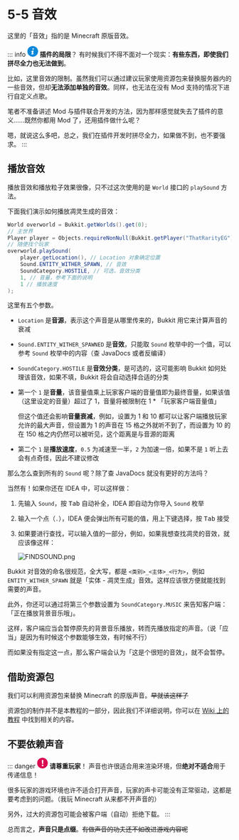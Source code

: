 # 5-5 音效

这里的「音效」指的是 Minecraft 原版音效。

::: info <img src="data:image/svg+xml,%3Csvg xmlns='http://www.w3.org/2000/svg' viewBox='0 0 16 16' transform='scale(0.6)' fill='%23fff'%3E%3Cpath d='M9.1 0C10.2 0 10.7 0.7 10.7 1.6 10.7 2.6 9.8 3.6 8.6 3.6 7.6 3.6 7 3 7 2 7 1.1 7.7 0 9.1 0Z'/%3E%3Cpath d='M5.8 16C5 16 4.4 15.5 5 13.2L5.9 9.1C6.1 8.5 6.1 8.2 5.9 8.2 5.7 8.2 4.6 8.6 3.9 9.1L3.5 8.4C5.6 6.6 7.9 5.6 8.9 5.6 9.8 5.6 9.9 6.6 9.5 8.2L8.4 12.5C8.2 13.2 8.3 13.5 8.5 13.5 8.7 13.5 9.6 13.2 10.4 12.5L10.9 13.2C8.9 15.2 6.7 16 5.8 16Z'/%3E%3C/svg%3E" style="background-color:#0B87DA; clip-path: circle();" width="24px" height="24px"> **插件的局限**？
有时候我们不得不面对一个现实：**有些东西，即使我们拼尽全力也无法做到**。

比如，这里音效的限制。虽然我们可以通过建议玩家使用资源包来替换服务器内的一些音效，但却**无法添加单独的音效**。同样，也无法在没有 Mod 支持的情况下进行自定义点歌。

笔者不准备讲述 Mod 与插件联合开发的方法，因为那样感觉就失去了插件的意义……既然你都用 Mod 了，还用插件做什么呢？

嗯，就说这么多吧，总之，我们在插件开发时拼尽全力，如果做不到，也不要强求。
:::

## 播放音效

播放音效和播放粒子效果很像，只不过这次使用的是 `World` 接口的 `playSound` 方法。

下面我们演示如何播放凋灵生成的音效：

```java
World overworld = Bukkit.getWorlds().get(0);
// 主世界
Player player = Objects.requireNonNull(Bukkit.getPlayer("ThatRarityEG"));
// 随便找个玩家
overworld.playSound(
    player.getLocation(), // Location 对象确定位置
    Sound.ENTITY_WITHER_SPAWN, // 音效
    SoundCategory.HOSTILE, // 可选，音效分类
    1, // 音量，参考下面的说明
    1 // 播放速度
);
```

这里有五个参数。

- `Location` 是**音源**，表示这个声音是从哪里传来的，Bukkit 用它来计算声音的衰减

- `Sound.ENTITY_WITHER_SPAWNED` 是**音效**，只能取 `Sound` 枚举中的一个值，可以参考 `Sound` 枚举中的内容（查 JavaDocs 或者反编译）

- `SoundCategory.HOSTILE` 是**音效分类**，是可选的，这可能影响 Bukkit 如何处理该音效，如果不填，Bukkit 将会自动选择合适的分类

- 第一个 `1` 是**音量**，该音量值乘上玩家客户端的音量值即为最终音量，如果该值（这里设定的音量）超过了 1，音量将被限制在 1 * 「玩家客户端音量值」

  但这个值还会影响**音量衰减**，例如，设置为 1 和 10 都可以让客户端播放玩家允许的最大声音，但设置为 1 的声音在 15 格之外就听不到了，而设置为 10 的在 150 格之内仍然可以被听见，这个距离是与音源的距离

- 第二个 `1` 是**播放速度**，`0.5` 为减速至一半，`2` 为加速一倍，如果不是 `1` 听上去会有点奇怪，因此不建议修改

那么怎么查到所有的 `Sound` 呢？除了查 JavaDocs 就没有更好的方法吗？

当然有！如果你还在 IDEA 中，可以这样做：

1. 先输入 `Sound`，按 <kbd>Tab</kbd> 自动补全，IDEA 即自动为你导入 `Sound` 枚举
2. 输入一个点（`.`），IDEA 便会弹出所有可能的值，用上下键选择，按 <kbd>Tab</kbd> 接受
3. 如果要进行查找，可以输入值的一部分，例如，如果我想查找凋灵的音效，就应该像这样：
   
   ![FINDSOUND.png](https://s2.loli.net/2022/04/15/Gv2mqHywRFfjxYB.png)

Bukkit 对音效的命名很规范，全大写，都是 `<类别>_<主体>_<行为>`，例如 `ENTITY_WITHER_SPAWN` 就是「实体 - 凋灵生成」音效。这样应该很方便就能找到需要的声音。

此外，你还可以通过将第三个参数设置为 `SoundCategory.MUSIC` 来告知客户端：「正在播放背景音乐哦」。

这样，客户端应当会暂停原先的背景音乐播放，转而先播放指定的声音。（说「应当」是因为有时候这个参数能够生效，有时候不行）

而如果没有指定这一点，那么客户端会认为「这是个很短的音效」，就不会暂停。

## 借助资源包

我们可以利用资源包来替换 Minecraft 的原版声音。~~早就该这样了~~

资源包的制作并不是本教程的一部分，因此我们不详细说明，你可以在 [Wiki 上的教程](https://wiki.biligame.com/mc/%E6%95%99%E7%A8%8B/%E5%88%B6%E4%BD%9C%E8%B5%84%E6%BA%90%E5%8C%85#%E5%88%B6%E4%BD%9C%E8%87%AA%E5%AE%9A%E4%B9%89%E9%9F%B3%E4%B9%90) 中找到相关的内容。

## 不要依赖声音

::: danger <img src="data:image/svg+xml,%3Csvg xmlns='http://www.w3.org/2000/svg' viewBox='0 0 16 16' transform='scale(0.6)' fill='%23fff'%3E%3Cpath d='M10 14C10 15.1 9.1 16 8 16 6.9 16 6 15.1 6 14 6 12.9 6.9 12 8 12 9.1 12 10 12.9 10 14Z'/%3E%3Cpath d='M10 1.6C10 1.2 9.8 0.9 9.6 0.7 9.2 0.3 8.6 0 8 0 7.4 0 6.8 0.2 6.5 0.6 6.2 0.9 6 1.2 6 1.6 6 1.7 6 1.8 6 1.9L6.8 9.6C6.9 9.9 7 10.1 7.2 10.2 7.4 10.4 7.7 10.5 8 10.5 8.3 10.5 8.6 10.4 8.8 10.3 9 10.1 9.1 9.9 9.2 9.6L10 1.9C10 1.8 10 1.7 10 1.6Z'/%3E%3C/svg%3E" style="background-color:#DA0B50; clip-path: circle();" width="24px" height="24px"> **请尊重玩家**！
声音也许很适合用来渲染环境，但**绝对不适合**用于传递信息！

很多玩家的游戏环境也许不适合打开声音，玩家的声卡可能没有正常驱动，这都是要考虑到的问题。（我玩 Minecraft 从来都不开声音的）

另外，过大的资源包可能会被客户端（自动）拒绝下载。
:::

总而言之，**声音只是点缀**。~~有做声音的功夫还不如改进游戏内容呢~~